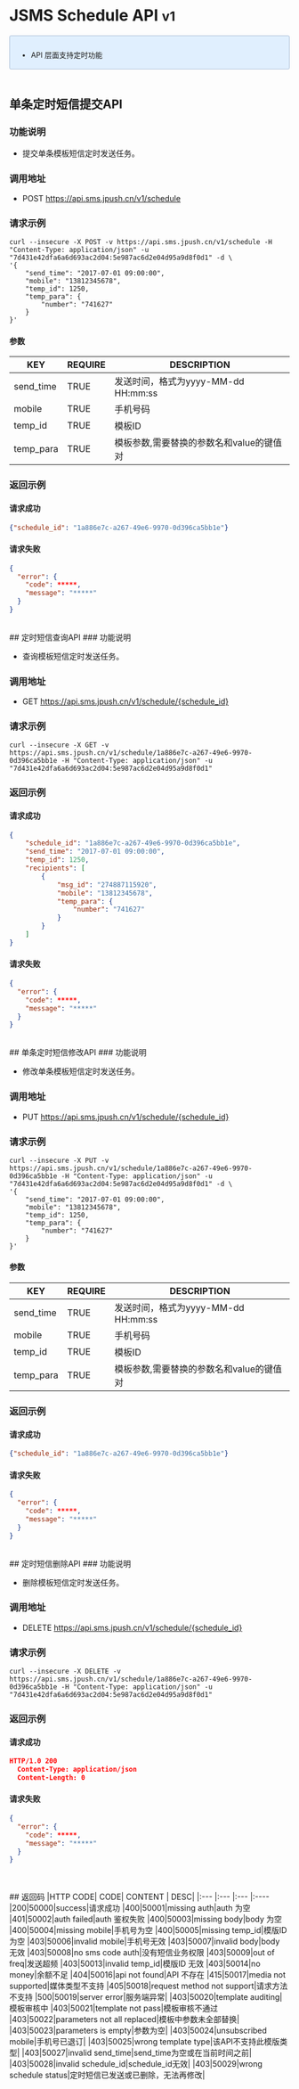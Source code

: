 # JSMS Schedule API <small>v1</small>
<div style="font-size:13px;background: #E0EFFE;border: 1px solid #ACBFD7;border-radius: 3px;padding: 16px 16px;">
<ul style="margin-bottom: 0;margin-top: 8px;">
<li>API 层面支持定时功能</li>
</ul>
</div>
</br>


## 单条定时短信提交API
### 功能说明

- 提交单条模板短信定时发送任务。

### 调用地址

- POST https://api.sms.jpush.cn/v1/schedule

### 请求示例

```
curl --insecure -X POST -v https://api.sms.jpush.cn/v1/schedule -H "Content-Type: application/json" -u "7d431e42dfa6a6d693ac2d04:5e987ac6d2e04d95a9d8f0d1" -d \
'{
    "send_time": "2017-07-01 09:00:00",
    "mobile": "13812345678",
    "temp_id": 1250,
    "temp_para": {
        "number": "741627"
    }
}'
```

#### 参数

|KEY|REQUIRE|DESCRIPTION|
|----|----|----|
|send_time|TRUE|发送时间，格式为yyyy-MM-dd HH:mm:ss|
|mobile|TRUE|手机号码|
|temp_id|TRUE|模板ID|
|temp_para|TRUE|模板参数,需要替换的参数名和value的键值对|

### 返回示例

#### 请求成功

```json
{"schedule_id": "1a886e7c-a267-49e6-9970-0d396ca5bb1e"}
```

#### 请求失败

```json
{
  "error": {
    "code": *****,
    "message": "*****"
  }
}
```

<br/>  
## 定时短信查询API
### 功能说明

- 查询模板短信定时发送任务。

### 调用地址

- GET https://api.sms.jpush.cn/v1/schedule/{schedule_id}

### 请求示例

```
curl --insecure -X GET -v https://api.sms.jpush.cn/v1/schedule/1a886e7c-a267-49e6-9970-0d396ca5bb1e -H "Content-Type: application/json" -u "7d431e42dfa6a6d693ac2d04:5e987ac6d2e04d95a9d8f0d1"
```

### 返回示例

#### 请求成功

```json
{
    "schedule_id": "1a886e7c-a267-49e6-9970-0d396ca5bb1e",
    "send_time": "2017-07-01 09:00:00",
    "temp_id": 1250,
    "recipients": [
        {
            "msg_id": "274887115920",
            "mobile": "13812345678",
            "temp_para": {
                "number": "741627"
            }
        }
    ]
}
```

#### 请求失败

```json
{
  "error": {
    "code": *****,
    "message": "*****"
  }
}
```

<br/>  
## 单条定时短信修改API
### 功能说明

- 修改单条模板短信定时发送任务。

### 调用地址

- PUT https://api.sms.jpush.cn/v1/schedule/{schedule_id}

### 请求示例

```
curl --insecure -X PUT -v https://api.sms.jpush.cn/v1/schedule/1a886e7c-a267-49e6-9970-0d396ca5bb1e -H "Content-Type: application/json" -u "7d431e42dfa6a6d693ac2d04:5e987ac6d2e04d95a9d8f0d1" -d \
'{
    "send_time": "2017-07-01 09:00:00",
    "mobile": "13812345678",
    "temp_id": 1250,
    "temp_para": {
        "number": "741627"
    }
}'
```

#### 参数

|KEY|REQUIRE|DESCRIPTION|
|----|----|----|
|send_time|TRUE|发送时间，格式为yyyy-MM-dd HH:mm:ss|
|mobile|TRUE|手机号码|
|temp_id|TRUE|模板ID|
|temp_para|TRUE|模板参数,需要替换的参数名和value的键值对|

### 返回示例

#### 请求成功

```json
{"schedule_id": "1a886e7c-a267-49e6-9970-0d396ca5bb1e"}
```

#### 请求失败

```json
{
  "error": {
    "code": *****,
    "message": "*****"
  }
}
```  

<br/>  
## 定时短信删除API
### 功能说明

- 删除模板短信定时发送任务。

### 调用地址

- DELETE https://api.sms.jpush.cn/v1/schedule/{schedule_id}

### 请求示例

```
curl --insecure -X DELETE -v https://api.sms.jpush.cn/v1/schedule/1a886e7c-a267-49e6-9970-0d396ca5bb1e -H "Content-Type: application/json" -u "7d431e42dfa6a6d693ac2d04:5e987ac6d2e04d95a9d8f0d1"
```

### 返回示例

#### 请求成功

```json
HTTP/1.0 200
  Content-Type: application/json
  Content-Length: 0
```

#### 请求失败

```json
{
  "error": {
    "code": *****,
    "message": "*****"
  }
}
```
  
<br/>  
<br/>
## 返回码
|HTTP CODE| CODE| CONTENT  | DESC|
|:--- |:--- |:--- |:----
|200|50000|success|请求成功
|400|50001|missing auth|auth 为空
|401|50002|auth failed|auth 鉴权失败
|400|50003|missing body|body 为空
|400|50004|missing mobile|手机号为空
|400|50005|missing  temp_id|模版ID 为空
|403|50006|invalid mobile|手机号无效
|403|50007|invalid body|body 无效
|403|50008|no sms code auth|没有短信业务权限
|403|50009|out of freq|发送超频
|403|50013|invalid temp_id|模版ID 无效
|403|50014|no money|余额不足
|404|50016|api not found|API 不存在
|415|50017|media not supported|媒体类型不支持
|405|50018|request method not support|请求方法不支持
|500|50019|server error|服务端异常|
|403|50020|template auditing|模板审核中
|403|50021|template not pass|模板审核不通过
|403|50022|parameters not all replaced|模板中参数未全部替换|
|403|50023|parameters is empty|参数为空|
|403|50024|unsubscribed mobile|手机号已退订|
|403|50025|wrong template type|该API不支持此模版类型|
|403|50027|invalid send_time|send_time为空或在当前时间之前|
|403|50028|invalid schedule_id|schedule_id无效|
|403|50029|wrong schedule status|定时短信已发送或已删除，无法再修改|